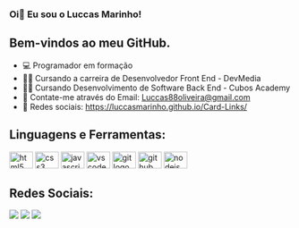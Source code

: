 ### Oi👋 Eu sou o Luccas Marinho!
## Bem-vindos ao meu GitHub.

- :computer: Programador em formação
- :man_student: Cursando a carreira de Desenvolvedor Front End - DevMedia
- :man_student: Cursando Desenvolvimento de Software Back End - Cubos Academy
- 💬 Contate-me através do Email: Luccas88oliveira@gmail.com
- :iphone: Redes sociais: https://luccasmarinho.github.io/Card-Links/


 ## Linguagens e Ferramentas:

 <div align="left">
     <img src="https://cdn.jsdelivr.net/gh/devicons/devicon/icons/html5/html5-original.svg" height="30" width="42" alt="html5 logo"  />
      <img src="https://cdn.jsdelivr.net/gh/devicons/devicon/icons/css3/css3-original.svg" height="30" width="42" alt="css3 logo"  />
      <img src="https://cdn.jsdelivr.net/gh/devicons/devicon/icons/javascript/javascript-original.svg" height="30" width="42" alt="javascript logo"  />
     <img src="https://cdn.jsdelivr.net/gh/devicons/devicon/icons/vscode/vscode-original.svg" height="30" width="42" alt="vscode logo"  />
      <img src="https://cdn.jsdelivr.net/gh/devicons/devicon/icons/git/git-original.svg" height="30" width="42" alt="git logo"  />
      <img src="https://cdn.jsdelivr.net/gh/devicons/devicon/icons/github/github-original.svg" height="30" width="42" alt="github logo"  />
      <img src="https://cdn.jsdelivr.net/gh/devicons/devicon/icons/nodejs/nodejs-original.svg" height="30" width="42" alt="nodejs logo"  />
 </div>

## Redes Sociais: 
<a href="https://www.youtube.com/channel/UCSZ1WlC1mJrZE2aQPYQprTg" target="_blank"><img src="https://img.shields.io/badge/YouTube-FF0000?style=for-the-badge&logo=youtube&logoColor=white" target="_blank"></a>  <a href="https://instagram.com/luccas.marinho" target="_blank"><img src="https://img.shields.io/badge/-Instagram-%23E4405F?style=for-the-badge&logo=instagram&logoColor=white" target="_blank"></a> <a href="https://www.linkedin.com/in/luccas-marinho-2977b5271/" target="_blank"><img src="https://img.shields.io/badge/-LinkedIn-%230077B5?style=for-the-badge&logo=linkedin&logoColor=white" target="_blank"></a> 

